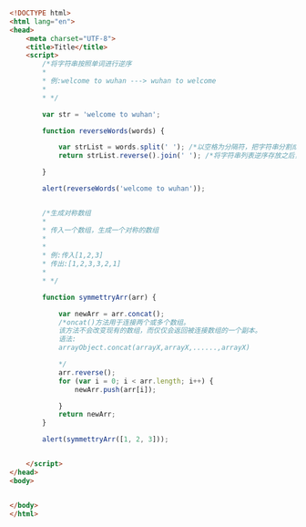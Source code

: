 
<BlogInfo id="250" title="44.将字符串按照单词进行逆序" author="白日梦想猿" pv=0 read_times=0 pre_cost_time="0分58秒" category="js学习" tag_list="['js学习']" create_time="2020.08.31 20:31:23" update_time="2020.08.31 20:55:49" />

```html
<!DOCTYPE html>
<html lang="en">
<head>
    <meta charset="UTF-8">
    <title>Title</title>
    <script>
        /*将字符串按照单词进行逆序
        *
        * 例:welcome to wuhan ---> wuhan to welcome
        *
        * */

        var str = 'welcome to wuhan';

        function reverseWords(words) {

            var strList = words.split(' '); /*以空格为分隔符，把字符串分割成一个一个的单词存放在列表中*/
            return strList.reverse().join(' '); /*将字符串列表逆序存放之后，用空格符连接成一个字符*/

        }

        alert(reverseWords('welcome to wuhan'));


        /*生成对称数组
        * 
        * 传入一个数组，生成一个对称的数组
        *
        * 
        * 例:传入[1,2,3]
        * 传出:[1,2,3,3,2,1]
        * 
        * */

        function symmettryArr(arr) {

            var newArr = arr.concat();
            /*oncat()方法用于连接两个或多个数组。
            该方法不会改变现有的数组，而仅仅会返回被连接数组的一个副本。
            语法:
            arrayObject.concat(arrayX,arrayX,......,arrayX)

            */
            arr.reverse();
            for (var i = 0; i < arr.length; i++) {
                newArr.push(arr[i]);

            }
            return newArr;
        }

        alert(symmettryArr([1, 2, 3]));


    </script>
</head>
<body>


</body>
</html>
```
